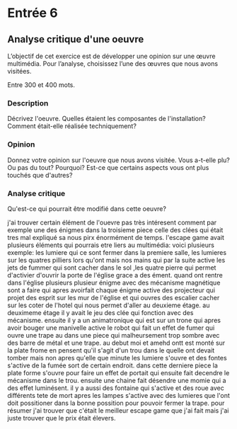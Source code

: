 # Entrée 6
## Analyse critique d'une oeuvre

L’objectif de cet exercice est de développer une opinion sur une œuvre multimédia. Pour l’analyse, choisissez l’une des œuvres que nous avons visitées. 

Entre 300 et 400 mots. 

### Description
Décrivez l'oeuvre. Quelles étaient les composantes de l'installation? Comment était-elle réalisée techniquement? 

### Opinion
Donnez votre opinion sur l'oeuvre que nous avons visitée. Vous a-t-elle plu? Ou pas du tout? Pourquoi? Est-ce que certains aspects vous ont plus touchés que d'autres? 

### Analyse critique
Qu'est-ce qui pourrait être modifié dans cette oeuvre? 

j'ai trouver certain élément de l'ouevre pas très intéresent comment par exemple une des énigmes dans la troisieme piece celle des clées qui était tres mal expliqué sa nous pirx énormément de temps.
l'escape game avait plusieurs éléments qui pourrais etre liers au multimédia: voici plusieurs exemple: les lumiere qui ce sont fermer dans la premiere salle, les lumieres sur les quatres pilliers lors qu'ont mais nos mains qui par la suite active les jets
de fummer qui sont cacher dans le sol ,les quatre pierre qui permet d'activier d'ouvrir la porte de l'église grace a des ément. quand ont rentre dans l'église plusieurs plusieur énigme avec des mécanisme magnétique sont a faire qui apres avoirfait chaque énigme active des projecteur qui projet des esprit sur les mur de l'église et qui ouvres des escalier cacher sur les coter de l'hotel qui nous permet d'aller au deuxieme étage. au deuximeme étage il y avait le jeu des clée qui fonction avec des mécanisme. ensuite il y a un animatronique qui est sur un trone qui apres avoir bouger une manivelle active le robot qui fait un effet de fumer qui ouvre une trape au dans une piece qui malheursement trop sombre avec des barre de métal et une trape. au debut moi et amehd ontt est monté sur la plate frome en pensent qu'il s'agit d'un trou dans le quelle ont devait tomber mais non apres qu'elle que minute les lumiere s'ouvre et des fontes s'active de la fumée sort de certain endroit. dans cette derniere piece la plate forme s'ouvre pour faire un effet de portait qui ensuite fait decendre le mécanisme dans le trou. ensuite une chaine fait désendre une momie qui a des effet luminésent. il y a aussi des fontaine qui s'active et des roue avec différents tete de mort apres les lampes s'active avec des lumieres que l'ont doit possitioner dans la bonne possition pour pouvoir fermer la trape. pour résumer j'ai trouver que c'était le meilleur escape game que j'ai fait mais j'ai juste trouver que le prix était élevers.
